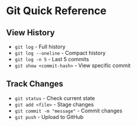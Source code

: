 # Git Quick Reference

## View History
- `git log` - Full history
- `git log --oneline` - Compact history
- `git log -n 5` - Last 5 commits
- `git show <commit-hash>` - View specific commit

## Track Changes
- `git status` - Check current state
- `git add <file>` - Stage changes
- `git commit -m "message"` - Commit changes
- `git push` - Upload to GitHub
